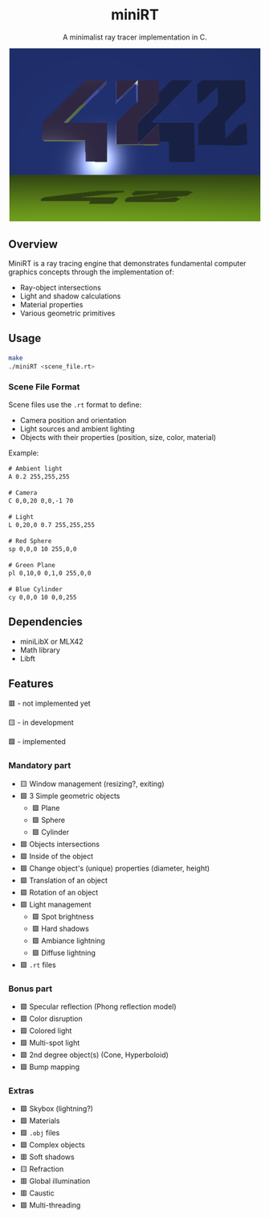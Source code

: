 <h1 align="center">
    miniRT
</h1>

<p align="center">
    A minimalist ray tracer implementation in C.
</p>

<div align="center">
    <img src="image.png" alt="miniRT" width="500">
</div>

## Overview

MiniRT is a ray tracing engine that demonstrates fundamental computer graphics concepts through the implementation of:
- Ray-object intersections
- Light and shadow calculations
- Material properties
- Various geometric primitives

## Usage

```bash
make
./miniRT <scene_file.rt>
```

### Scene File Format

Scene files use the `.rt` format to define:
- Camera position and orientation
- Light sources and ambient lighting
- Objects with their properties (position, size, color, material)

Example:

```
# Ambient light
A 0.2 255,255,255

# Camera
C 0,0,20 0,0,-1 70

# Light
L 0,20,0 0.7 255,255,255

# Red Sphere
sp 0,0,0 10 255,0,0

# Green Plane
pl 0,10,0 0,1,0 255,0,0

# Blue Cylinder
cy 0,0,0 10 0,0,255
```


## Dependencies
- miniLibX or MLX42
- Math library
- Libft


## Features

🟥 - not implemented yet

🟨 - in development

🟩 - implemented

### Mandatory part

- 🟨 Window management (resizing?, exiting)
- 🟩 3 Simple geometric objects
    * 🟩 Plane
    * 🟩 Sphere
    * 🟩 Cylinder
- 🟩 Objects intersections
- 🟩 Inside of the object
- 🟩 Change object's (unique) properties (diameter, height)
- 🟩 Translation of an object
- 🟩 Rotation of an object
- 🟩 Light management
    * 🟩 Spot brightness
    * 🟩 Hard shadows
    * 🟩 Ambiance lightning
    * 🟩 Diffuse lightning
- 🟩 `.rt` files

### Bonus part

- 🟩 Specular reflection (Phong reflection model)
- 🟩 Color disruption
- 🟩 Colored light
- 🟩 Multi-spot light
- 🟩 2nd degree object(s) (Cone, Hyperboloid)
- 🟩 Bump mapping

### Extras

- 🟩 Skybox (lightning?)
- 🟩 Materials
- 🟩 `.obj` files
- 🟩 Complex objects
- 🟥 Soft shadows
- 🟨 Refraction
- 🟥 Global illumination
- 🟥 Caustic
- 🟩 Multi-threading
